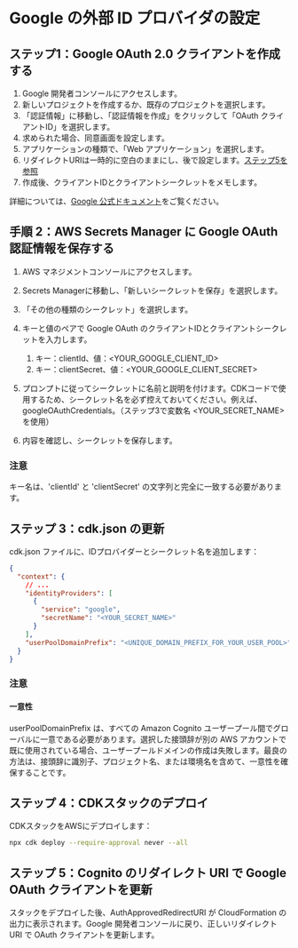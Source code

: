 # Google の外部 ID プロバイダの設定

## ステップ1：Google OAuth 2.0 クライアントを作成する

1. Google 開発者コンソールにアクセスします。
2. 新しいプロジェクトを作成するか、既存のプロジェクトを選択します。
3. 「認証情報」に移動し、「認証情報を作成」をクリックして「OAuth クライアントID」を選択します。
4. 求められた場合、同意画面を設定します。
5. アプリケーションの種類で、「Web アプリケーション」を選択します。
6. リダイレクトURIは一時的に空白のままにし、後で設定します。[ステップ5を参照](#step-5-update-google-oauth-client-with-cognito-redirect-uris)
7. 作成後、クライアントIDとクライアントシークレットをメモします。

詳細については、[Google 公式ドキュメント](https://support.google.com/cloud/answer/6158849?hl=en)をご覧ください。

## 手順 2：AWS Secrets Manager に Google OAuth 認証情報を保存する

1. AWS マネジメントコンソールにアクセスします。
2. Secrets Managerに移動し、「新しいシークレットを保存」を選択します。
3. 「その他の種類のシークレット」を選択します。
4. キーと値のペアで Google OAuth のクライアントIDとクライアントシークレットを入力します。

   1. キー：clientId、値：<YOUR_GOOGLE_CLIENT_ID>
   2. キー：clientSecret、値：<YOUR_GOOGLE_CLIENT_SECRET>

5. プロンプトに従ってシークレットに名前と説明を付けます。CDKコードで使用するため、シークレット名を必ず控えておいてください。例えば、googleOAuthCredentials。（ステップ3で変数名 <YOUR_SECRET_NAME> を使用）
6. 内容を確認し、シークレットを保存します。

### 注意

キー名は、'clientId' と 'clientSecret' の文字列と完全に一致する必要があります。

## ステップ 3：cdk.json の更新

cdk.json ファイルに、IDプロバイダーとシークレット名を追加します：

```json
{
  "context": {
    // ...
    "identityProviders": [
      {
        "service": "google",
        "secretName": "<YOUR_SECRET_NAME>"
      }
    ],
    "userPoolDomainPrefix": "<UNIQUE_DOMAIN_PREFIX_FOR_YOUR_USER_POOL>"
  }
}
```

### 注意

#### 一意性

userPoolDomainPrefix は、すべての Amazon Cognito ユーザープール間でグローバルに一意である必要があります。選択した接頭辞が別の AWS アカウントで既に使用されている場合、ユーザープールドメインの作成は失敗します。最良の方法は、接頭辞に識別子、プロジェクト名、または環境名を含めて、一意性を確保することです。

## ステップ 4：CDKスタックのデプロイ

CDKスタックをAWSにデプロイします：

```sh
npx cdk deploy --require-approval never --all
```

## ステップ 5：Cognito のリダイレクト URI で Google OAuth クライアントを更新

スタックをデプロイした後、AuthApprovedRedirectURI が CloudFormation の出力に表示されます。Google 開発者コンソールに戻り、正しいリダイレクト URI で OAuth クライアントを更新します。